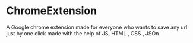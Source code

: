 # ChromeExtension

A Google chrome extension made for everyone who wants to save any url just by one click 
made with the help of JS, HTML , CSS , JSOn

